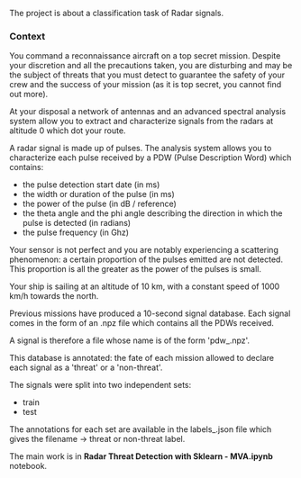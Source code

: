 The project is about a classification task of Radar signals. 

### Context

You command a reconnaissance aircraft on a top secret mission. Despite your discretion and all the precautions taken, you are disturbing and may be the subject of threats that you must detect to guarantee the safety of your crew and the success of your mission (as it is top secret, you cannot find out more).

At your disposal a network of antennas and an advanced spectral analysis system allow you to extract and characterize signals from the radars at altitude 0 which dot your route.

A radar signal is made up of pulses. The analysis system allows you to characterize each pulse received by a PDW (Pulse Description Word) which contains:

- the pulse detection start date (in ms)
- the width or duration of the pulse (in ms)
- the power of the pulse (in dB / reference)
- the theta angle and the phi angle describing the direction in which the pulse is detected (in radians)
- the pulse frequency (in Ghz)

Your sensor is not perfect and you are notably experiencing a scattering phenomenon: a certain proportion of the pulses emitted are not detected. This proportion is all the greater as the power of the pulses is small.

Your ship is sailing at an altitude of 10 km, with a constant speed of 1000 km/h towards the north.

Previous missions have produced a 10-second signal database.
Each signal comes in the form of an .npz file which contains all the PDWs received.

A signal is therefore a file whose name is of the form 'pdw_<signal number>.npz'.

This database is annotated: the fate of each mission allowed to declare each signal as a 'threat' or a 'non-threat'.

The signals were split into two independent sets:
- train
- test
 
The annotations for each set are available in the labels_<train or test>.json file which gives the filename -> threat or non-threat label.

The main work is in **Radar Threat Detection with Sklearn - MVA.ipynb** notebook. 
